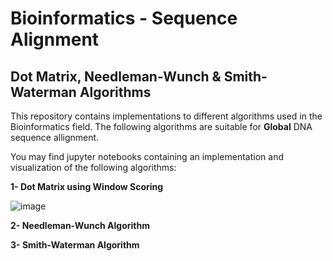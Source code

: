 # Bioinformatics - Sequence Alignment 
## Dot Matrix, Needleman-Wunch & Smith-Waterman Algorithms

 This repository contains implementations to different algorithms used in the Bioinformatics field. 
 The following algorithms are suitable for **Global** DNA sequence allignment. 

 You may find jupyter notebooks containing an implementation and visualization of the following algorithms: 

 **1- Dot Matrix using Window Scoring**
  
  ![image](https://user-images.githubusercontent.com/48836158/119528199-48846880-bd81-11eb-818c-4dc939def6e9.png)
  
 **2- Needleman-Wunch Algorithm**
 
 **3- Smith-Waterman Algorithm**

